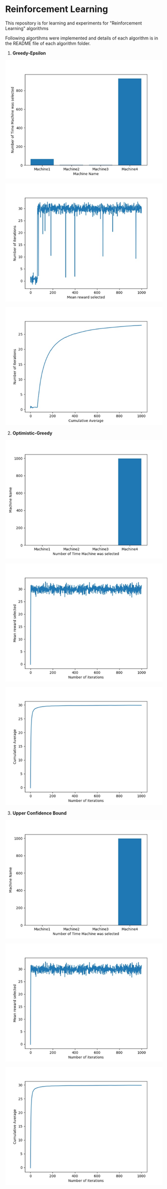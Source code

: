 # Reinforcement Learning
This repository is for learning and experiments for "Reinforcement Learning" algorithms

Following algortihms were implemented and details of each algorithm is in the README file of each algorithm folder.

1. **Greedy-Epsilon**

![Selection of Machines](https://github.com/gurjaspalbedi/reinforcement-learning/blob/master/Greedy-Epsilon/bar_graph.jpg?raw=true)

![Iterations](https://github.com/gurjaspalbedi/reinforcement-learning/blob/master/Greedy-Epsilon/line_graph.jpg?raw=true)

![Cumulative Average](https://github.com/gurjaspalbedi/reinforcement-learning/blob/master/Greedy-Epsilon/cumulative_average.jpg?raw=true)

2. **Optimistic-Greedy**

![Selection of Machines](https://github.com/gurjaspalbedi/reinforcement-learning/blob/master/Optimistic-Greedy/bar_graph.jpg?raw=true)

![Iterations](https://github.com/gurjaspalbedi/reinforcement-learning/blob/master/Optimistic-Greedy/line_graph.jpg?raw=true)

![Cumulative Average](https://github.com/gurjaspalbedi/reinforcement-learning/blob/master/Optimistic-Greedy/cumulative_average.jpg?raw=true)

3. **Upper Confidence Bound**
  
![Selection of Machines](https://github.com/gurjaspalbedi/reinforcement-learning/blob/master/Optimistic-Greedy/bar_graph.jpg?raw=true)

![Iterations](https://github.com/gurjaspalbedi/reinforcement-learning/blob/master/Optimistic-Greedy/line_graph.jpg?raw=true)

![Cumulative Average](https://github.com/gurjaspalbedi/reinforcement-learning/blob/master/Optimistic-Greedy/cumulative_average.jpg?raw=true)